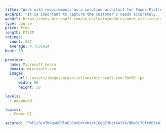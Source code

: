 ```yaml
---
title: "Work with requirements as a solution architect for Power Platform and Dynamics 365"
excerpt: "It is important to capture the customer’s needs accurately. This module explains how to capture requirements and identify functional and non-functional items."
webUrl: https://docs.microsoft.com/en-us/learn/modules/work-with-requirements/
type: course
price: Free
length: PT23M
ratings:
  count: 357
  average: 4.7535014
heat: 50

provider:
  name: Microsoft Learn
  domain: microsoft.com
  images:
    - url: /assets/images/organizations/microsoft.com-50x50.jpg
      width: 50
      height: 50

levels:
  - Advanced

topics:
  - Power BI

secured: "PbFi/B/oTbkqwKCKloDSCoVUdxobszt1GgqE3bqtXalKk/BBw3i78feVB3e42pxLcO4mfVsWLoevS24jdK9PItb+pjZRjJPE+oocTwvrTae0w9wuwSQK5tNLA8TUdrujo7iYLL8xUxaQRvfcNCPKrWpY4+hbfTJnM7QLTTPpJM3ZhoO63hO7AuzgL4HXfRBCdN5f+ZVL9YYIuHyCfej8RH+kLjK2Y/rPqolMYeIO2n9URrqtgco3vHLuDyr/4mc0C+eRH0z0zIBjb2WIOmjvB/1JzxAan9PlWqFBIgYlvWDzOWHZdkD1+9N1352SIuK+rxddZd/YQTOKC3z0rL8RW/xCYihegmaz3BqAJR7sKiM80QYTtKTHyfooMPLrcmC0Hx1Zco7cEm6iaiyV63HED/rSayB3eWmr6BT5R5No4mg=;OVyYtzoKJ6el7I+PyWVejw=="
---
```


